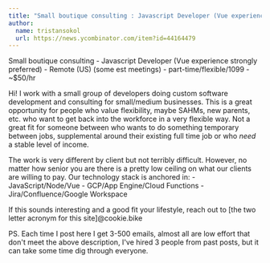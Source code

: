 ```yaml
---
title: "Small boutique consulting : Javascript Developer (Vue experience strongly preferred)"
author:
  name: tristansokol
  url: https://news.ycombinator.com/item?id=44164479
---
```

Small boutique consulting - Javascript Developer (Vue experience strongly preferred) - Remote (US) (some est meetings) - part-time&#x2F;flexible&#x2F;1099 - ~$50&#x2F;hr

Hi! I work with a small group of developers doing custom software development and consulting for small&#x2F;medium businesses. This is a great opportunity for people who value flexibility, maybe SAHMs, new parents, etc. who want to get back into the workforce in a very flexible way. Not a great fit for someone between who wants to do something temporary between jobs, supplemental around their existing full time job or who *need* a stable level of income.

The work is very different by client but not terribly difficult. However, no matter how senior you are there is a pretty low ceiling on what our clients are willing to pay. Our technology stack is anchored in: - JavaScript&#x2F;Node&#x2F;Vue - GCP&#x2F;App Engine&#x2F;Cloud Functions - Jira&#x2F;Confluence&#x2F;Google Workspace

If this sounds interesting and a good fit your lifestyle, reach out to [the two letter acronym for this site]@cookie.bike

PS. Each time I post here I get 3-500 emails, almost all are low effort that don&#x27;t meet the above description, I&#x27;ve hired 3 people from past posts, but it can take some time dig through everyone.
<JobApplication />
